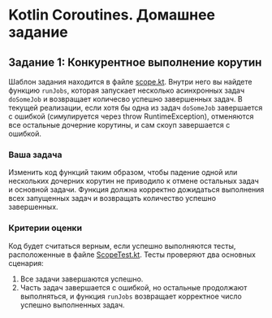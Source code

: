 # Kotlin Coroutines. Домашнее задание

## Задание 1: Конкурентное выполнение корутин
Шаблон задания находится в файле [scope.kt](/src/main/kotlin/ru/otus/homework/scope).
Внутри него вы найдете функцию `runJobs`, которая запускает несколько асинхронных задач `doSomeJob` и возвращает количесво успешно завершенных задач. 
В текущей реализации, если хотя бы одна из задач `doSomeJob` завершается с ошибкой (симулируется через throw RuntimeException), 
отменяются все остальные дочерние корутины, и сам скоуп завершается с ошибкой.

### Ваша задача
Изменить код функций таким образом, чтобы падение одной или нескольких дочерних корутин не приводило к отмене остальных задач и основной задачи. Функция должна 
корректно дожидаться выполнения всех запущенных задач и возвращать количество успешно завершенных.

### Критерии оценки
Код будет считаться верным, если успешно выполняются тесты, расположенные в файле [ScopeTest.kt](/src/test/kotlin/ru/otus/homework/scope/ScopeTest.kt). 
Тесты проверяют два основных сценария:

1. Все задачи завершаются успешно.
2. Часть задач завершается с ошибкой, но остальные продолжают выполняться, и функция `runJobs` возвращает корректное число успешно выполненных задач.